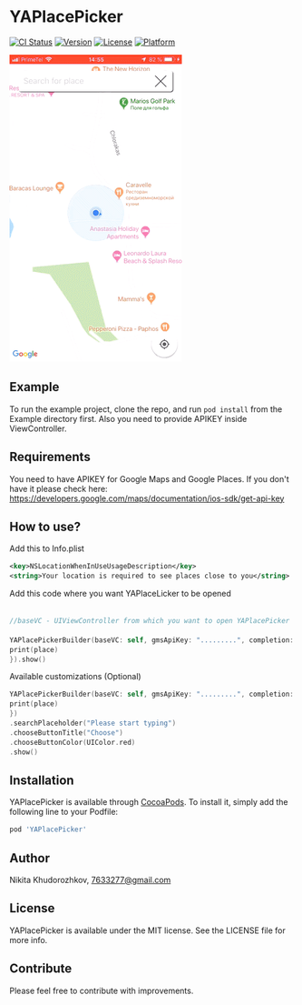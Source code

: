 # YAPlacePicker

[![CI Status](https://img.shields.io/travis/7633277@gmail.com/YAPlacePicker.svg?style=flat)](https://travis-ci.org/7633277@gmail.com/YAPlacePicker)
[![Version](https://img.shields.io/cocoapods/v/YAPlacePicker.svg?style=flat)](https://cocoapods.org/pods/YAPlacePicker)
[![License](https://img.shields.io/cocoapods/l/YAPlacePicker.svg?style=flat)](https://cocoapods.org/pods/YAPlacePicker)
[![Platform](https://img.shields.io/cocoapods/p/YAPlacePicker.svg?style=flat)](https://cocoapods.org/pods/YAPlacePicker)

![](preview.gif)

## Example

To run the example project, clone the repo, and run `pod install` from the Example directory first. Also you need to provide APIKEY inside ViewController.

## Requirements

You need to have APIKEY for Google Maps and Google Places. If you don't have it please check here: https://developers.google.com/maps/documentation/ios-sdk/get-api-key

## How to use?

Add this to Info.plist

```xml
<key>NSLocationWhenInUseUsageDescription</key>
<string>Your location is required to see places close to you</string>
```
Add this code where you want YAPlaceLicker to be opened

```swift

//baseVC - UIViewController from which you want to open YAPlacePicker

YAPlacePickerBuilder(baseVC: self, gmsApiKey: ".........", completion: { place in
print(place)
}).show()
```

Available customizations (Optional)

```swift
YAPlacePickerBuilder(baseVC: self, gmsApiKey: ".........", completion: { place in
print(place)
})
.searchPlaceholder("Please start typing")
.chooseButtonTitle("Choose")
.chooseButtonColor(UIColor.red)
.show()
```

## Installation

YAPlacePicker is available through [CocoaPods](https://cocoapods.org). To install
it, simply add the following line to your Podfile:

```ruby
pod 'YAPlacePicker'
```

## Author

Nikita Khudorozhkov, 7633277@gmail.com

## License

YAPlacePicker is available under the MIT license. See the LICENSE file for more info.

## Contribute

Please feel free to contribute with improvements.
